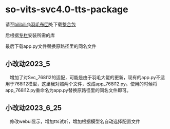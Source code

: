 # so-vits-svc4.0-tts-package
请至[bilibili@羽毛布団](https://www.bilibili.com/video/BV1H24y187Ko/?spm_id_from=333.337.top_right_bar_window_history.content.click&vd_source=da80b8c27bdce8110c01ddca1da17289)处下载[整合包](https://docs.qq.com/doc/DUWdxS1ZaV29vZnlV)

后根据[专栏](https://www.bilibili.com/read/cv23363180)安装所需的库

最后下载app.py文件替换原路径里的同名文件

## 小改动2023_5

&emsp;增加了对Svc_768l12的适配，可能是由于羽毛大佬的更新，现有的app.py不适用于768l12模型，这里我对照两个文件，改成app_768l12.py。使用的时候将app_768l12.py重命名为app.py替换原路径里的同名文件即可。


## 小改动2023_6_25

&emsp;修改webui显示，增加tts试听，增加根据模型名自动选择配置文件
